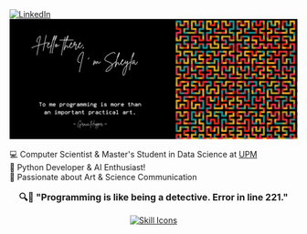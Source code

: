 <a href="https://www.linkedin.com/in/sheyls/">
  <img height="25" alt="LinkedIn"
       src="https://img.shields.io/badge/LinkedIn-%230A66C2?style=flat-square&logo=linkedin&logoColor=white" />
</a>


  <img src="https://raw.githubusercontent.com/sheyls/sheyls/master/resources/banner.png" alt="Hello world">



  💻 Computer Scientist & Master's Student in Data Science at [UPM](https://www.upm.es/)<br>
  🐍 Python Developer & AI Enthusiast!<br>
  🎨 Passionate about Art & Science Communication


<p align="center" style="font-size: 16px; font-weight: bold;">
  🔍👣 "Programming is like being a detective. Error in line 221."
</p>


<p align="center">
  <a href="https://skillicons.dev">
    <img src="https://skillicons.dev/icons?i=python,linux,bash,r,cs,c,php" alt="Skill Icons">
  </a>
</p>
